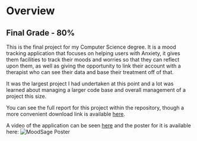 # Overview #
## Final Grade - 80% ##
This is the final project for my Computer Science degree. It is a mood tracking application that focuses on helping users with Anxiety, it gives them facilities to track their moods and worries so that they can reflect upon them, as well as giving the opportunity to link their account with a therapist who can see their data and base their treatment off of that. 

It was the largest project I had undertaken at this point and a lot was learned about managing a larger code base and overall management of a project this size.

You can see the full report for this project within the repository, though a more convenient download link is available [here](https://drive.google.com/file/d/1XzvTPAdZgmi9E-DITTnse32jiemtah7g/view?usp=sharing).

A video of the application can be seen [here](https://www.youtube.com/watch?v=M5i7_beSd98&feature=youtu.be) and the poster for it is available here:
![MoodSage Poster](http://web.socem.plymouth.ac.uk/secam/assets/posters/10555083.png)
